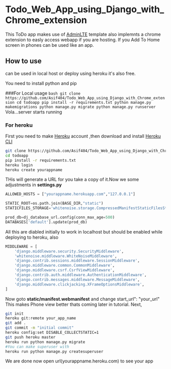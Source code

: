 # Todo_Web_App_using_Django_with_Chrome_extension

This ToDo app makes use of [AdminLTE](https://adminlte.io/themes/dev/AdminLTE/index.html) template also implemnts a chrome extension to easly access webapp if you are hosting. If you Add To Home screen in phones can be used like an app. 

## How to use

can be used in local host or deploy using heroku it's also free.

You need to install python and pip 

  ###For Local usage
    ```bash
    git clone https://github.com/Asif404/Todo_Web_App_using_Django_with_Chrome_extension
    cd todoapp
    pip install -r requirements.txt
    python manage.py makemigrations
    python manage.py migrate
    python manage.py runserver
    ```
Vola...server starts running
 
  ### For heroku
 
First you need to make [Heroku](heroku.com) account ,then download and install [Heroku CLI](https://devcenter.heroku.com/articles/heroku-cli#download-and-install)
 
```bash
git clone https://github.com/Asif404/Todo_Web_App_using_Django_with_Chrome_extension
cd todoapp
pip install -r requirements.txt
heroku login
heroku create yourappname
```
THis will generate a URL for you take a copy of it.Now we some adjustments in **settings.py**
```python
ALLOWED_HOSTS = ["yourappname.herokuapp.com","127.0.0.1"]
```

```python
STATIC_ROOT=os.path.join(BASE_DIR,"static")
STATICFILES_STORAGE='whitenoise.storage.CompressedManifestStaticFilesStorage'

prod_db=dj_database_url.config(conn_max_age=500)
DATABASES['default'].update(prod_db)
```` 
All this are diabled initially to work in localhost but should be enabled while deploying to heroku, also

```python
MIDDLEWARE = [
    'django.middleware.security.SecurityMiddleware',
    'whitenoise.middleware.WhiteNoiseMiddleware',
    'django.contrib.sessions.middleware.SessionMiddleware',
    'django.middleware.common.CommonMiddleware',
    'django.middleware.csrf.CsrfViewMiddleware',
    'django.contrib.auth.middleware.AuthenticationMiddleware',
    'django.contrib.messages.middleware.MessageMiddleware',
    'django.middleware.clickjacking.XFrameOptionsMiddleware',
]
```
Now goto **static/manifest.webmanifest** and change start_url": "your_url"
This makes Phone view better thats coming later in tutorial.
Next,
```bash
git init
heroku git:remote your_app_name
git add .
git commit -m "initial commit"
heroku config:set DISABLE_COLLECTSTATIC=1
git push heroku master
heroku run python manage.py migrate
#You can make superuser with
heroku run python manage.py createsuperuser 
```
We are done now open url(yourappname.heroku.com) to see your app 
